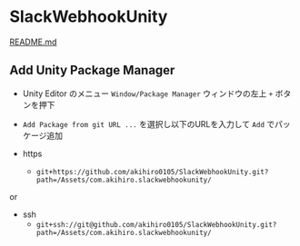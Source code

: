 # SlackWebhookUnity
[README.md](./SlackWebhookUnity/Assets/com.akihiro.slackwebhookunity/Documentation/README.md)

## Add Unity Package Manager
- Unity Editor のメニュー `Window/Package Manager` ウィンドウの左上 `+` ボタンを押下
- `Add Package from git URL ...` を選択し以下のURLを入力して `Add` でパッケージ追加

- https
    - `git+https://github.com/akihiro0105/SlackWebhookUnity.git?path=/Assets/com.akihiro.slackwebhookunity/`

or

- ssh
    - `git+ssh://git@github.com/akihiro0105/SlackWebhookUnity.git?path=/Assets/com.akihiro.slackwebhookunity/`

